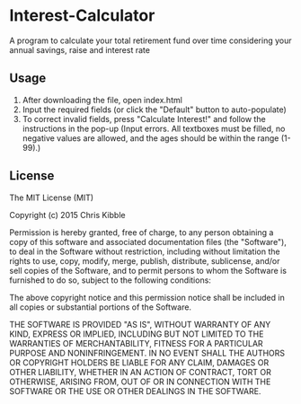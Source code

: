 # Interest-Calculator
A program to calculate your total retirement fund over time considering your annual savings, raise and interest rate

## Usage
1. After downloading the file, open index.html
2. Input the required fields (or click the "Default" button to auto-populate)
3. To correct invalid fields, press "Calculate Interest!" and follow the instructions in the pop-up (Input errors. All textboxes must be filled, no negative values are allowed, and the ages should be within the range (1-99).)

## License 
The MIT License (MIT)

Copyright (c) 2015 Chris Kibble

Permission is hereby granted, free of charge, to any person obtaining a copy of this software and associated documentation files (the "Software"), to deal in the Software without restriction, including without limitation the rights to use, copy, modify, merge, publish, distribute, sublicense, and/or sell copies of the Software, and to permit persons to whom the Software is furnished to do so, subject to the following conditions:

The above copyright notice and this permission notice shall be included in all copies or substantial portions of the Software.

THE SOFTWARE IS PROVIDED "AS IS", WITHOUT WARRANTY OF ANY KIND, EXPRESS OR IMPLIED, INCLUDING BUT NOT LIMITED TO THE WARRANTIES OF MERCHANTABILITY, FITNESS FOR A PARTICULAR PURPOSE AND NONINFRINGEMENT. IN NO EVENT SHALL THE AUTHORS OR COPYRIGHT HOLDERS BE LIABLE FOR ANY CLAIM, DAMAGES OR OTHER LIABILITY, WHETHER IN AN ACTION OF CONTRACT, TORT OR OTHERWISE, ARISING FROM, OUT OF OR IN CONNECTION WITH THE SOFTWARE OR THE USE OR OTHER DEALINGS IN THE SOFTWARE.
